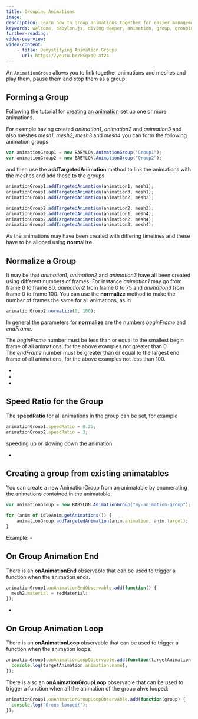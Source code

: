 ```yaml
---
title: Grouping Animations
image: 
description: Learn how to group animations together for easier management.
keywords: welcome, babylon.js, diving deeper, animation, group, grouping
further-reading:
video-overview:
video-content:
    - title: Demystifying Animation Groups
      url: https://youtu.be/BSqxoQ-at24
---
```


An `AnimationGroup` allows you to link together animations and meshes and play them, pause them and stop them as a group.

## Forming a Group

Following the tutorial for [creating an animation](/divingDeeper/animation/animation_introduction) set up one or more animations.

For example having created _animation1_, _animation2_ and _animation3_ and also meshes _mesh1_, _mesh2_, _mesh3_ and _mesh4_ you can form the following animation groups

```javascript
var animationGroup1 = new BABYLON.AnimationGroup("Group1");
var animationGroup2 = new BABYLON.AnimationGroup("Group2");
```

and then use the **addTargetedAnimation** method to link the animations with the meshes and add these to the groups

```javascript
animationGroup1.addTargetedAnimation(animation1, mesh1);
animationGroup1.addTargetedAnimation(animation3, mesh1);
animationGroup1.addTargetedAnimation(animation2, mesh2);

animationGroup2.addTargetedAnimation(animation2, mesh3);
animationGroup2.addTargetedAnimation(animation1, mesh4);
animationGroup2.addTargetedAnimation(animation2, mesh4);
animationGroup2.addTargetedAnimation(animation3, mesh4);
```

As the animations may have been created with differing timelines and these have to be aligned using **normalize**

## Normalize a Group

It may be that _animation1_, _animation2_ and _animation3_ have all been created using different numbers of frames. For instance _animation1_ may go from frame 0 to frame 80, _animation2_ from frame 0 to 75 and _animation3_ from frame 0 to frame 100. You can use the **normalize** method to make the number of frames the same for all animations, as in

```javascript
animationGroup2.normalize(0, 100);
```

In general the parameters for **normalize** are the numbers _beginFrame_ and _endFrame_.

The _beginFrame_ number must be less than or equal to the smallest begin frame of all animations, for the above examples not greater than 0.  
The _endFrame_ number must be greater than or equal to the largest end frame of all animations, for the above examples not less than 100.

- <Playground id="#CBGEQX#1" title="Animation Group Example 1" description="First Example of Animation Groups." image="/img/playgroundsAndNMEs/divingDeeperAnimationGroup1.jpg"/>
- <Playground id="#CBGEQX#2" title="Animation Group Example 2" description="Second Example of Animation Groups." image="/img/playgroundsAndNMEs/divingDeeperAnimationGroup1.jpg" isMain={true} category="Animation"/>
- <Playground id="#CBGEQX#3" title="Animation Group Example 3" description="Third Example of Animation Groups." image="/img/playgroundsAndNMEs/divingDeeperAnimationGroup1.jpg"/>

## Speed Ratio for the Group

The **speedRatio** for all animations in the group can be set, for example

```javascript
animationGroup1.speedRatio = 0.25;
animationGroup2.speedRatio = 3;
```

speeding up or slowing down the animation.

- <Playground id="#CBGEQX#5" title="Animation Group Speed Ratio" description="Example of adjust an animation group's speed ratio." image="/img/playgroundsAndNMEs/divingDeeperAnimationGroup2.jpg"/>

## Creating a group from existing animatables

You can create a new AnimationGroup from an animatable by enumerating the animations contained in the animatable:

```javascript
var animationGroup = new BABYLON.AnimationGroup("my-animation-group");

for (anim of idleAnim.getAnimations()) {
    animationGroup.addTargetedAnimation(anim.animation, anim.target);
}
```

Example: - <Playground id="#CBGEQX#5" title="Create AnimationGroup From Animatable" description="Example of creating an animationGroup by enumerating through the animations contained in an animatable." image="/img/playgroundsAndNMEs/divingDeeperAnimationGroup3.jpg"/>

## On Group Animation End

There is an **onAnimationEnd** observable that can be used to trigger a function when the animation ends.

```javascript
animationGroup1.onAnimationEndObservable.add(function() {
  mesh2.material = redMaterial;
});
```

- <Playground id="#CBGEQX#4" title="On Animation Group End" description="Example of executing code after all animations in an animationGroup finish." image="/img/playgroundsAndNMEs/divingDeeperAnimationGroup1.jpg"/>

## On Group Animation Loop

There is an **onAnimationLoop** observable that can be used to trigger a function when the animation loops.

```javascript
animationGroup1.onAnimationLoopObservable.add(function(targetAnimation) {
  console.log(targetAnimation.animation.name);
});
```

There is also an **onAnimationGroupLoop** observable that can be used to trigger a function when all the animation of the group ahve looped:

```javascript
animationGroup1.onAnimationGroupLoopObservable.add(function(group) {
  console.log("Group looped!");
});
```